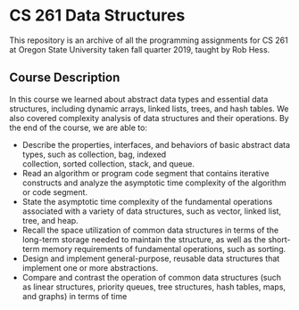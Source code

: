 # CS 261 Data Structures
This repository is an archive of all the programming assignments for CS 261 at Oregon State University taken fall quarter 2019, taught by Rob Hess.

## Course Description

In this course we learned about abstract data types and essential data structures, including dynamic arrays, linked lists, trees, and hash tables. We also covered complexity analysis of data structures and their operations. By the end of the course, we are able to:

- Describe the properties, interfaces, and behaviors of basic abstract data types, such as collection, bag, indexed    
  collection, sorted collection, stack, and queue.
- Read an algorithm or program code segment that contains iterative constructs and analyze the asymptotic time complexity of 
  the algorithm or code segment.
- State the asymptotic time complexity of the fundamental operations associated with a variety of data structures, such as 
  vector, linked list, tree, and heap.
- Recall the space utilization of common data structures in terms of the long-term storage needed to maintain the structure, 
  as well as the short-term memory requirements of fundamental operations, such as sorting.
- Design and implement general-purpose, reusable data structures that implement one or more abstractions.
- Compare and contrast the operation of common data structures (such as linear structures, priority queues, tree structures, 
  hash tables, maps, and graphs) in terms of time 

